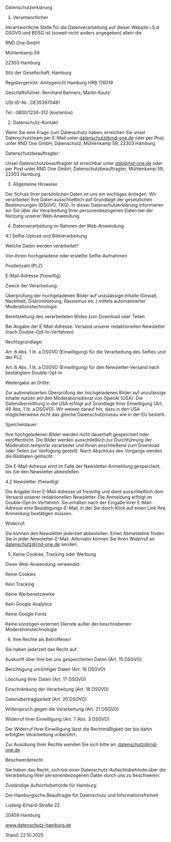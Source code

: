Datenschutzerklärung 

1. Verantwortlicher 

Verantwortliche Stelle für die Datenverarbeitung auf dieser Website i.S.d. DSGVO und BDSG ist (soweit nicht anders angegeben) allein die 

RND One GmbH  

Mühlenkamp 59  

22303 Hamburg 

Sitz der Gesellschaft: Hamburg  

Registergericht: Amtsgericht Hamburg HRB 176019  

Geschäftsführer: Bernhard Bahners, Martin Kautz  

USt-ID-Nr.: DE353970481 

Tel.: 0800/1234-312 (kostenlos) 

2. Datenschutz-Kontakt 

Wenn Sie eine Frage zum Datenschutz haben, erreichen Sie unser Datenschutzteam per E-Mail unter datenschutz@rnd-one.de oder per Post unter RND One GmbH, Datenschutz, Mühlenkamp 59, 22303 Hamburg. 

Datenschutzbeauftragter:  

Unser Datenschutzbeauftragter ist erreichbar unter dsb@rnd-one.de oder per Post unter RND One GmbH, Datenschutzbeauftragter, Mühlenkamp 59, 22303 Hamburg. 

3. Allgemeine Hinweise 

Der Schutz Ihrer persönlichen Daten ist uns ein wichtiges Anliegen. Wir verarbeiten Ihre Daten ausschließlich auf Grundlage der gesetzlichen Bestimmungen (DSGVO, TKG). In dieser Datenschutzerklärung informieren wir Sie über die Verarbeitung Ihrer personenbezogenen Daten bei der Nutzung unserer Web-Anwendung. 

4. Datenverarbeitung im Rahmen der Web-Anwendung 

4.1 Selfie-Upload und Bildverarbeitung 

Welche Daten werden verarbeitet? 

Von Ihnen hochgeladene oder erstellte Selfie-Aufnahmen 

Postleitzahl (PLZ) 

E-Mail-Adresse (freiwillig) 

Zweck der Verarbeitung: 

Überprüfung der hochgeladenen Bilder auf unzulässige Inhalte (Gewalt, Nacktheit, Diskriminierung, Rassismus etc.) mittels automatisierter Moderationstechnologie 

Bereitstellung des verarbeiteten Bildes zum Download oder Teilen 

Bei Angabe der E-Mail-Adresse: Versand unserer redaktionellen Newsletter (nach Double-Opt-In-Verfahren) 

Rechtsgrundlage: 

Art. 6 Abs. 1 lit. a DSGVO (Einwilligung) für die Verarbeitung des Selfies und der PLZ 

Art. 6 Abs. 1 lit. a DSGVO (Einwilligung) für den Newsletter-Versand nach bestätigtem Double-Opt-In 

Weitergabe an Dritte: 

Zur automatisierten Überprüfung der hochgeladenen Bilder auf unzulässige Inhalte nutzen wir den Moderationsdienst von OpenAI (USA). Die Datenübermittlung in die USA erfolgt auf Grundlage Ihrer Einwilligung (Art. 49 Abs. 1 lit. a DSGVO). Wir weisen darauf hin, dass in den USA möglicherweise nicht das gleiche Datenschutzniveau wie in der EU besteht. 

Speicherdauer: 

Ihre hochgeladenen Bilder werden nicht dauerhaft gespeichert oder veröffentlicht. Die Bilder werden ausschließlich zur Durchführung der Moderation temporär verarbeitet und Ihnen anschließend zum Download oder Teilen zur Verfügung gestellt. Nach Abschluss des Vorgangs werden die Bilddaten gelöscht. 

Die E-Mail-Adresse wird im Falle der Newsletter-Anmeldung gespeichert, bis Sie den Newsletter abbestellen. 

4.2 Newsletter (freiwillig) 

Die Angabe Ihrer E-Mail-Adresse ist freiwillig und dient ausschließlich dem Versand unserer redaktionellen Newsletter. Die Anmeldung erfolgt im Double-Opt-In-Verfahren: Sie erhalten nach der Eingabe Ihrer E-Mail-Adresse eine Bestätigungs-E-Mail, in der Sie durch Klick auf einen Link Ihre Anmeldung bestätigen müssen. 

Widerruf: 

Sie können den Newsletter jederzeit abbestellen. Einen Abmeldelink finden Sie in jeder Newsletter-E-Mail. Alternativ können Sie Ihren Widerruf an datenschutz@rnd-one.de senden. 

5. Keine Cookies, Tracking oder Werbung 

Diese Web-Anwendung verwendet: 

Keine Cookies 

Kein Tracking 

Keine Werbenetzwerke 

Kein Google Analytics 

Keine Google Fonts 

Keine sonstigen externen Dienste außer der beschriebenen Moderationstechnologie 

6. Ihre Rechte als Betroffene/r 

Sie haben jederzeit das Recht auf: 

Auskunft über Ihre bei uns gespeicherten Daten (Art. 15 DSGVO) 

Berichtigung unrichtiger Daten (Art. 16 DSGVO) 

Löschung Ihrer Daten (Art. 17 DSGVO) 

Einschränkung der Verarbeitung (Art. 18 DSGVO) 

Datenübertragbarkeit (Art. 20 DSGVO) 

Widerspruch gegen die Verarbeitung (Art. 21 DSGVO) 

Widerruf Ihrer Einwilligung (Art. 7 Abs. 3 DSGVO) 

Der Widerruf Ihrer Einwilligung lässt die Rechtmäßigkeit der bis dahin erfolgten Verarbeitung unberührt. 

Zur Ausübung Ihrer Rechte wenden Sie sich bitte an: datenschutz@rnd-one.de 

Beschwerderecht: 

Sie haben das Recht, sich bei einer Datenschutz-Aufsichtsbehörde über die Verarbeitung Ihrer personenbezogenen Daten durch uns zu beschweren. 

Zuständige Aufsichtsbehörde für Hamburg:  

Der Hamburgische Beauftragte für Datenschutz und Informationsfreiheit  

Ludwig-Erhard-Straße 22  

20459 Hamburg  

www.datenschutz-hamburg.de 

 

Stand: 22.10.2025 